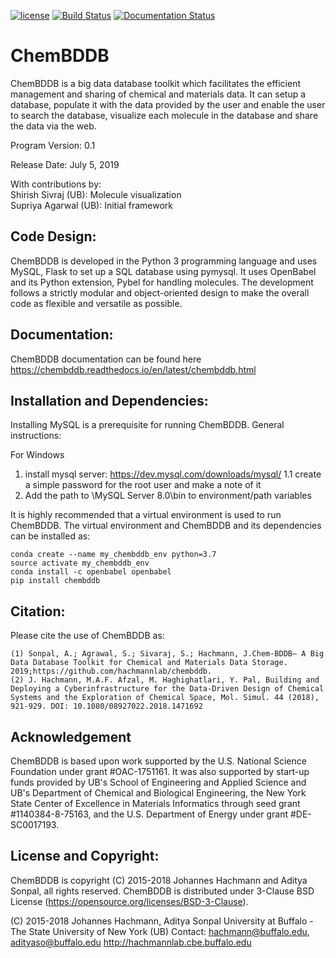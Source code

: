 [![license](http://img.shields.io/badge/license-BSD-blue.svg?style=flat)](https://github.com/hachmannlab/chemml/blob/master/LICENSE)
[![Build Status](https://travis-ci.org/hachmannlab/chembddb.svg?branch=master)](https://travis-ci.org/hachmannlab/chembddb)
[![Documentation Status](https://readthedocs.org/projects/chembddb/badge/?version=latest)](https://chembddb.readthedocs.io/en/latest/?badge=latest)
# ChemBDDB
ChemBDDB is a big data database toolkit which facilitates the efficient management and sharing of chemical and materials data. It can setup a database, populate it with the data provided by the user and enable the user to search the database, visualize each molecule in the database and share the data via the web.

Program Version: 0.1

Release Date: July 5, 2019

With contributions by:<br/> 
Shirish Sivraj (UB): Molecule visualization <br/> 
Supriya Agarwal (UB): Initial framework

## Code Design:
ChemBDDB is developed in the Python 3 programming language and uses MySQL, Flask to set up a SQL database using pymysql. It uses OpenBabel and its Python extension, Pybel for handling molecules. The development follows a strictly modular and object-oriented design to make the overall code as flexible and versatile as possible. 

## Documentation:
ChemBDDB documentation can be found here https://chembddb.readthedocs.io/en/latest/chembddb.html

## Installation and Dependencies:
Installing MySQL is a prerequisite for running ChemBDDB. General instructions:

For Windows
1. install mysql server: https://dev.mysql.com/downloads/mysql/ 
    1.1 create a simple password for the root user and make a note of it
2. Add the path to \MySQL Server 8.0\bin to environment/path variables

It is highly recommended that a virtual environment is used to run ChemBDDB. The virtual environment and ChemBDDB and its dependencies can be installed as:

    conda create --name my_chembddb_env python=3.7
    source activate my_chembddb_env
    conda install -c openbabel openbabel
    pip install chembddb

## Citation:
Please cite the use of ChemBDDB as:

    (1) Sonpal, A.; Agrawal, S.; Sivaraj, S.; Hachmann, J.Chem-BDDB– A Big Data Database Toolkit for Chemical and Materials Data Storage. 2019;https://github.com/hachmannlab/chembddb.
    (2) J. Hachmann, M.A.F. Afzal, M. Haghighatlari, Y. Pal, Building and Deploying a Cyberinfrastructure for the Data-Driven Design of Chemical Systems and the Exploration of Chemical Space, Mol. Simul. 44 (2018), 921-929. DOI: 10.1080/08927022.2018.1471692

## Acknowledgement
ChemBDDB is based upon work supported by the U.S. National Science Foundation under grant #OAC-1751161. It was also supported by start-up funds provided by UB's School of Engineering and Applied Science and UB's Department of Chemical and Biological Engineering, the New York State Center of Excellence in Materials Informatics through seed grant #1140384-8-75163, and the U.S. Department of Energy under grant #DE-SC0017193.

## License and Copyright:
ChemBDDB is copyright (C) 2015-2018 Johannes Hachmann and Aditya Sonpal, all rights reserved. 
ChemBDDB is distributed under 3-Clause BSD License (https://opensource.org/licenses/BSD-3-Clause).

(C) 2015-2018 Johannes Hachmann, Aditya Sonpal
University at Buffalo - The State University of New York (UB)
Contact: hachmann@buffalo.edu, adityaso@buffalo.edu
http://hachmannlab.cbe.buffalo.edu
